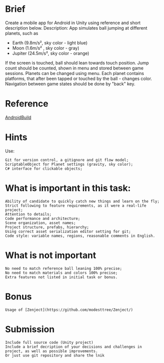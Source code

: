 # Brief

Create a mobile app for Android in Unity using reference and short description below. 
Description: App simulates ball jumping at different planets, such as
* Earth (9.8m/s²,  sky color - light blue)
* Moon (1.6m/s² , sky color - gray)
* Jupiter (24.5m/s², sky color - orange)


If the screen is touched, ball should lean towards touch position. Jump count should be counted, shown in menu and stored between game sessions. Planets can be changed using menu. Each planet contains platforms, that after been tapped or touched by the ball - changes color. Navigation between game states should be done by "back" key.

# Reference
  [AndroidBuild](https://github.com/Tokatak/Test-task/raw/master/Builds/DevChallenge.apk)


# Hints
Use:

    Git for version control, a gitignore and git flow model;
    ScriptableObject for Planet settings (gravity, sky color);
    C# interface for clickable objects;
    

# What is important in this task:

    Ability of candidate to quickly catch new things and learn on the fly;
    Strict following to feature requirements, as it were a real-life project;
    Attention to details;
    Code performance and architecture;
    Scene organization, asset names;
    Project structure, prefabs, hierarchy;
    Using correct asset serialization editor setting for git;
    Code style: variable names, regions, reasonable comments in English.
    
# What is not important

    No need to match reference ball leaning 100% precise;
    No need to match materials and colors 100% precise;
    Extra features not listed in initial task or bonus.


# Bonus 
    
    Usage of [Zenject](https://github.com/modesttree/Zenject/)
    
# Submission

    Include full source code (Unity project)
    Include a brief decription of your decisions and challenges in project, as well as possible improvements.
    Or just use git repository and share the lnik
    
